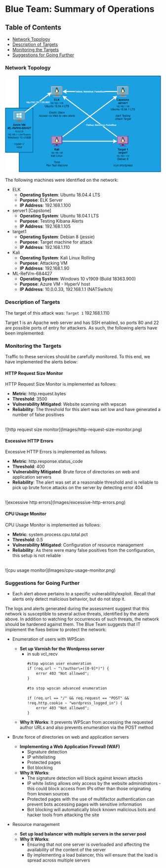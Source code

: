 # Blue Team: Summary of Operations

## Table of Contents
- [Network Topology](#network-topology)
- [Description of Targets](#description-of-targets)
- [Monitoring the Targets](#monitoring-of-targets)
- [Suggestions for Going Further](#suggestion-for-going-further)


### Network Topology
![network diagram](Images/networkdiagram.png)

The following machines were identified on the network:
- ELK
  - **Operating System**: Ubuntu 18.04.4 LTS
  - **Purpose**: ELK Server
  - **IP Address**: 192.168.1.100
- server1 [Capstone]
  - **Operating System**: Ubuntu 18.04.1 LTS
  - **Purpose**: Testing Kibana Alerts
  - **IP Address**: 192.168.1.105
- target1
  - **Operating System**: Debian 8 (jessie)
  - **Purpose**: Target machine for attack
  - **IP Address**: 192.168.1.110
- Kali
  - **Operating System**: Kali Linux Rolling
  - **Purpose**: Attacking VM
  - **IP Address**: 192.168.1.90
- ML-RefVm-684427
  - **Operating System**: Windows 10 v1909 (Build 18363.900)
  - **Purpose**: Azure VM - HyperV host
  - **IP Address**: 10.0.0.33, 192.168.1.1 (NATSwitch)


### Description of Targets
The target of this attack was: `Target 1` 192.168.1.110

Target 1 is an Apache web server and has SSH enabled, so ports 80 and 22 are possible ports of entry for attackers. As such, the following alerts have been implemented:

### Monitoring the Targets

Traffic to these services should be carefully monitored. To this end, we have implemented the alerts below:

#### HTTP Request Size Monitor
HTTP Request Size Monitor is implemented as follows:
  - **Metric**: http.request.bytes
  - **Threshold**: 3500
  - **Vulnerability Mitigated**: Website scanning with wpscan
  - **Reliability**: The threshold for this alert was set low and have generated a number of false positives
  <br>
  ![http request size monitor](Images/http-request-size-monitor.png)

#### Excessive HTTP Errors
Excessive HTTP Errors is implemented as follows:
  - **Metric**: http.response.status_code
  - **Threshold**: 400
  - **Vulnerability Mitigated**: Brute force of directories on web and application servers
  - **Reliability**: The alert was set at a reasonable threshold and is reliable to pick up brute force attacks on the server by detecting error 404
  <br>
  ![excessive http errors](Images/excessive-http-errors.png)

#### CPU Usage Monitor
CPU Usage Monitor is implemented as follows:
  - **Metric**: system.process.cpu.total.pct
  - **Threshold**: 0.5
  - **Vulnerability Mitigated**: Configuration of resource management 
  - **Reliability**: As there were many false positives from the configuration, this setup is not reliable
  <br>
  ![cpu usage monitor](Images/cpu-usage-monitor.png)

### Suggestions for Going Further
- Each alert above pertains to a specific vulnerability/exploit. Recall that alerts only detect malicious behavior, but do not stop it.

The logs and alerts generated during the assessment suggest that this network is susceptible to several active threats, identified by the alerts above. In addition to watching for occurrences of such threats, the network should be hardened against them. The Blue Team suggests that IT implement the fixes below to protect the network:
- Enumeration of users with WPScan
  - **Set up Varnish for the Wordpress server**
    - in sub vcl_recv
      ```
      #stop wpscan user enumeration
      if (req.url ~ "\?author\=([0-9]*)") {
          error 403 "Not allowed";
      }

      #to stop wpscan advanced enumeration

      if (req.url == "/" && req.request == "POST" && !req.http.cookie ~ "wordpress_logged_in") {
          error 403 "Not allowed";
      }
      ```
  - **Why It Works**: It prevents WPScan from accessing the requested author URLs and also prevents enumeration via the POST method

- Brute force of directories on web and application servers
  - **Implementing a Web Application Firewall (WAF)**
    - Signature detection
    - IP whitelisting
    - Protected pages
    - Bot blocking
  - **Why It Works**: 
    - The signature detection will block against known attacks
    - IP white listing allows only access by the website administrators - this could block access from IPs other than those originating from known sources
    - Protected pages with the use of multifactor authentication can prevent bots accessing pages with sensitive information
    - Bot blocking will automatically block known malicious bots and hacker tools from attacking the site

- Resource management 
  - **Set up load balancer with multiple servers in the server pool**
  - **Why It Works**: 
    - Ensuring that not one server is overloaded and affecting the availability of the content of the server
    - By implementing a load balancer, this will ensure that the load is spread across multiple servers
